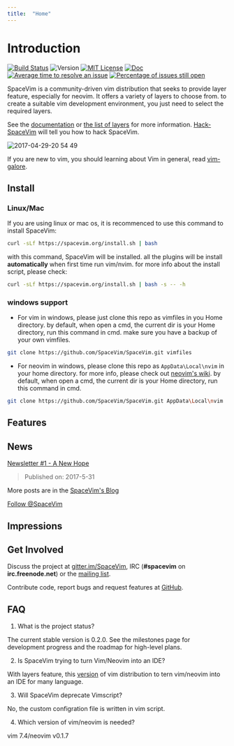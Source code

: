 ```yaml
---
title:  "Home"
---
```


# Introduction

[![Build Status](https://travis-ci.org/SpaceVim/SpaceVim.svg?branch=dev)](https://travis-ci.org/SpaceVim/SpaceVim)
![Version](https://img.shields.io/badge/version-0.4.0--dev-FF00CC.svg)
[![MIT License](https://img.shields.io/badge/license-MIT-blue.svg?style=flat-square)](https://raw.githubusercontent.com/SpaceVim/SpaceVim/dev/LICENSE)
[![Doc](https://img.shields.io/badge/doc-%3Ah%20SpaceVim-orange.svg?style=flat-square)](https://raw.githubusercontent.com/SpaceVim/SpaceVim/dev/doc/SpaceVim.txt)
[![Average time to resolve an issue](http://isitmaintained.com/badge/resolution/SpaceVim/SpaceVim.svg)](http://isitmaintained.com/project/SpaceVim/SpaceVim "Average time to resolve an issue")
[![Percentage of issues still open](http://isitmaintained.com/badge/open/SpaceVim/SpaceVim.svg)](http://isitmaintained.com/project/SpaceVim/SpaceVim "Percentage of issues still open")

SpaceVim is a community-driven vim distribution that seeks to provide layer feature, especially for neovim. It offers a variety of layers to choose from. to create a suitable vim development environment, you just need to select the required layers.

See the [documentation](https://spacevim.org/documentation) or [the list of layers](http://spacevim.org/layers/) for more information. [Hack-SpaceVim](https://github.com/Gabirel/Hack-SpaceVim) will tell you how to hack SpaceVim.

![2017-04-29-20 54 49](https://cloud.githubusercontent.com/assets/13142418/25555650/d7d2c07e-2d1e-11e7-975d-646a07b38a62.png)

If you are new to vim, you should learning about Vim in general, read [vim-galore](https://github.com/mhinz/vim-galore).

## Install

### Linux/Mac

If you are using linux or mac os, it is recommenced to use this command to install SpaceVim:

```sh
curl -sLf https://spacevim.org/install.sh | bash
```
with this command, SpaceVim will be installed. all the plugins will be install **automatically** when first time run vim/nvim.
for more info about the install script, please check:

```sh
curl -sLf https://spacevim.org/install.sh | bash -s -- -h
```

### windows support

- For vim in windows, please just clone this repo as vimfiles in you Home directory.
    by default, when open a cmd, the current dir is your Home directory, run this command in cmd.
    make sure you have a backup of your own vimfiles.

```sh
git clone https://github.com/SpaceVim/SpaceVim.git vimfiles
```

- For neovim in windows, please clone this repo as `AppData\Local\nvim` in your home directory.
    for more info, please check out [neovim's wiki](https://github.com/neovim/neovim/wiki/Installing-Neovim).
    by default, when open a cmd, the current dir is your Home directory, run this command in cmd.

```sh
git clone https://github.com/SpaceVim/SpaceVim.git AppData\Local\nvim
```

## Features

## News

[Newsletter #1 - A New Hope]()
>    Published on: 2017-5-31 

More posts are in the [SpaceVim's Blog](https://spacevim.org/blog/)

[Follow @SpaceVim](https://twitter.com/SpaceVim) 

## Impressions

## Get Involved

Discuss the project at [gitter.im/SpaceVim](https://gitter.im/SpaceVim/SpaceVim), IRC (**#spacevim** on **irc.freenode.net**) or the [mailing list](https://groups.google.com/forum/#!forum/spacevim). 

Contribute code, report bugs and request features at [GitHub](https://github.com/SpaceVim/SpaceVim). 

## FAQ

1. What is the project status?

The current stable version is 0.2.0. See the milestones page for development progress and the roadmap for high-level plans.

2. Is SpaceVim trying to turn Vim/Neovim into an IDE?

With layers feature, this [version]() of vim distribution to tern vim/neovim into an IDE for many language.

3. Will SpaceVim deprecate Vimscript?

No, the custom configration file is written in vim script.

4. Which version of vim/neovim is needed?

vim 7.4/neovim v0.1.7 

